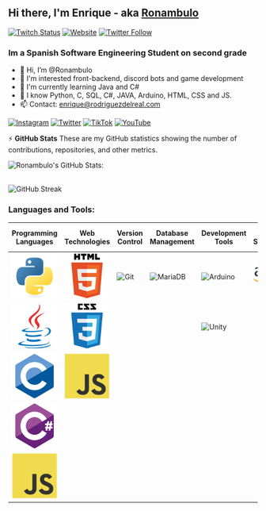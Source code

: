 [Instagram]: https://www.instagram.com/burnedreel/
[Twitter]: https://twitter.com/Ronambulo
[TikTok]: https://www.tiktok.com/@Ronambulo_
[Youtube]: https://www.youtube.com/channel/UC7UvzyArXEhe2yQc0yrR-zQ
[Website]: https://rodriguezdelreal.com/
[Twitch]: https://www.twitch.tv/Ronambulo

## Hi there, I'm Enrique - aka [Ronambulo][Twitch]

[![Twitch Status](https://img.shields.io/twitch/status/ronambulo?color=9146FF&label=Ronambulo_%20twitch&logo=twitch&logoColor=white&style=for-the-badge)][Twitch]
[![Website](https://img.shields.io/website?label=rodriguezdelreal.com&style=for-the-badge&url=https%3A%2F%2Frodriguezdelreal.com/)](https://rodriguezdelreal.com/)
[![Twitter Follow](https://img.shields.io/twitter/follow/ronambulo?color=1DA1F2&logo=twitter&style=for-the-badge)](https://twitter.com/intent/follow?original_referer=https%3A%2F%2Fgithub.com%2Fronambulo&screen_name=ronambulo)


### Im a Spanish Software Engineering Student on second grade

- 👋 Hi, I’m @Ronambulo
- 👀 I'm interested front-backend, discord bots and game development
- 🌱 I'm currently learning Java and C#
- 🌳 I know Python, C, SQL, C#, JAVA, Arduino, HTML, CSS and JS.
- 📫 Contact: [enrique@rodriguezdelreal.com](mailto:enrique@rodriguezdelreal.com)

[![Instagram](https://img.shields.io/badge/-Instagram-%23E4405F?style=for-the-badge&logo=instagram&logoColor=white)](https://www.instagram.com/burnedreel/)
[![Twitter](https://img.shields.io/badge/-Twitter-%231DA1F2?style=for-the-badge&logo=twitter&logoColor=white)](https://twitter.com/Ronambulo)
[![TikTok](https://img.shields.io/badge/-TikTok-%23000000?style=for-the-badge&logo=tiktok&logoColor=white)](https://www.tiktok.com/@Ronambulo_)
[![YouTube](https://img.shields.io/badge/-YouTube-%23FF0000?style=for-the-badge&logo=youtube&logoColor=white)](https://www.youtube.com/channel/UC7UvzyArXEhe2yQc0yrR-zQ)

:zap: **GitHub Stats**
These are my GitHub statistics showing the number of contributions, repositories, and other metrics.

  <img align="left" alt="Ronambulo's GitHub Stats:" src="https://github-readme-stats.vercel.app/api?username=Ronambulo&count_private=true&show_icons=true&hide_border=true&icon_color=FFFFFF&text_color=e4e6e6&bg_color=303238&title_color=019a01&rank_icon=github" />
  
<br>&nbsp;&nbsp;&nbsp;</br>

![GitHub Streak](https://streak-stats.demolab.com?user=ronambulo&theme=dark&hide_border=true&background=303238&ring=004932&fire=01DD00&currStreakLabel=019A01)


<h3 align="left">Languages and Tools:</h3>

<!-- Declaración de los iconos -->
[Python]: https://raw.githubusercontent.com/devicons/devicon/master/icons/python/python-original.svg
[Java]: https://raw.githubusercontent.com/devicons/devicon/master/icons/java/java-original.svg
[C]: https://raw.githubusercontent.com/devicons/devicon/master/icons/c/c-original.svg
[C#]: https://raw.githubusercontent.com/devicons/devicon/master/icons/csharp/csharp-original.svg
[JavaScript]: https://raw.githubusercontent.com/devicons/devicon/master/icons/javascript/javascript-original.svg

[HTML5]: https://raw.githubusercontent.com/devicons/devicon/master/icons/html5/html5-original-wordmark.svg
[CSS3]: https://raw.githubusercontent.com/devicons/devicon/master/icons/css3/css3-original-wordmark.svg

[Git]: https://www.vectorlogo.zone/logos/git-scm/git-scm-icon.svg

[MariaDB]: https://www.vectorlogo.zone/logos/mariadb/mariadb-icon.svg

[Arduino]: https://cdn.worldvectorlogo.com/logos/arduino-1.svg
[Unity]: https://www.vectorlogo.zone/logos/unity3d/unity3d-icon.svg

[AWS]: https://raw.githubusercontent.com/devicons/devicon/master/icons/amazonwebservices/amazonwebservices-original-wordmark.svg

[Blender]: https://download.blender.org/branding/community/blender_community_badge_white.svg

[Adobe Photoshop]: https://raw.githubusercontent.com/devicons/devicon/master/icons/photoshop/photoshop-line.svg

[Linux]: https://raw.githubusercontent.com/devicons/devicon/master/icons/linux/linux-original.svg

<!-- Tabla con los enlaces a los iconos -->
| **Programming Languages** | **Web Technologies** | **Version Control** | **Database Management** | **Development Tools** | **Cloud Services** | **Design and Multimedia** | **Operating Systems** |
| -------------------------- | --------------------- | --------------------- | ----------------------- | ---------------------- | ------------------- | -------------------------- | ---------------------- |
| ![Python]                  | ![HTML5]             | ![Git]                | ![MariaDB]               | ![Arduino]             | ![AWS]              | ![Blender]                 | ![Linux]               |
| ![Java]                    | ![CSS3]              |                       |                         | ![Unity]               |                     | ![Adobe Photoshop]         |                      |
| ![C]                       | ![JavaScript]        |                       |                         |                        |                     |                            |                      |
| ![C#]                      |                     |                       |                         |                        |                     |                            |                      |
| ![JavaScript]              |                     |                       |                         |                        |                     |                            |                      |



